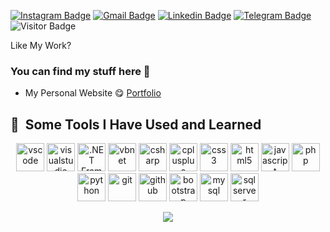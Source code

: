 


[![Instagram Badge](https://img.shields.io/badge/-@h._.a._.m._.d._.i._.e-purple?style=flat-square&logo=instagram&logoColor=white&link=https://instagram.com/h._.a._.m._.d._.i._.e/)](https://instagram.com/h._.a._.m._.d._.i._.e)
[![Gmail Badge](https://img.shields.io/badge/-detherslagos@gmail.com-c14438?style=flat-square&logo=Gmail&logoColor=white&link=mailto:detherslagos@gmail.com)](mailto:detherslagos@gmail.com)
[![Linkedin Badge](https://img.shields.io/badge/-Dether-blue?style=flat-square&logo=Linkedin&logoColor=white&link=https://www.linkedin.com/in/Dether/)](https://www.linkedin.com/in/Dether/)
[![Telegram Badge](https://img.shields.io/badge/-@Hamdie-0088CC?style=flat&logo=Facebook&logoColor=white)](https://www.facebook.com/hamdie/ "Contact on Telegram")
![Visitor Badge](https://komarev.com/ghpvc/?username=Dether0531&color=green)

Like My Work?

### You can find my stuff here :leaves:

- My Personal Website :yum: [Portfolio](https://hamdie-v-xxxi-mmxxiii.github.io/lagos.github.io/)


<!--- just --->
<h2> 🚀 &nbsp;Some Tools I Have Used and Learned</h2>
<p align="center">
    <img src="https://cdn.jsdelivr.net/gh/devicons/devicon/icons/vscode/vscode-original.svg" alt="vscode" width="45" height="45"/>
    <img src="https://cdn.jsdelivr.net/gh/devicons/devicon/icons/visualstudio/visualstudio-plain.svg" alt="visualstudio" width="45" height="45"/>
    <img src="https://cdn.jsdelivr.net/gh/devicons/devicon/icons/dot-net/dot-net-original.svg" alt=".NET Framework" width="45" height="45"/>
    <img src="https://cdn.jsdelivr.net/gh/devicons/devicon/icons/vb/vb-original.svg" alt="vbnet" width="45" height="45"/>
    <img src="https://cdn.jsdelivr.net/gh/devicons/devicon/icons/csharp/csharp-original.svg" alt="csharp" width="45" height="45"/>
    <img src="https://cdn.jsdelivr.net/gh/devicons/devicon/icons/cplusplus/cplusplus-original.svg" alt="cplusplus" width="45" height="45"/>
    <img src="https://cdn.jsdelivr.net/gh/devicons/devicon/icons/css3/css3-original.svg" alt="css3" width="45" height="45"/>
    <img src="https://cdn.jsdelivr.net/gh/devicons/devicon/icons/html5/html5-original.svg" alt="html5" width="45" height="45"/>
    <img src="https://cdn.jsdelivr.net/gh/devicons/devicon/icons/javascript/javascript-original.svg" alt="javascript" width="45" height="45"/>
    <img src="https://cdn.jsdelivr.net/gh/devicons/devicon/icons/php/php-original.svg" alt="php" width="45" height="45"/>
    <img src="https://cdn.jsdelivr.net/gh/devicons/devicon/icons/python/python-original.svg" alt="python" width="45" height="45"/>
    <img src="https://cdn.jsdelivr.net/gh/devicons/devicon/icons/git/git-original.svg" alt="git" width="45" height="45"/>
    <img src="https://cdn.jsdelivr.net/gh/devicons/devicon/icons/github/github-original.svg" alt="github" width="45" height="45"/>
    <img src="https://cdn.jsdelivr.net/gh/devicons/devicon/icons/bootstrap/bootstrap-original.svg" alt="bootstrap" width="45" height="45"/>
    <img src="https://cdn.jsdelivr.net/gh/devicons/devicon/icons/mysql/mysql-original.svg" alt="mysql" width="45" height="45"/>
    <img src="https://cdn.jsdelivr.net/gh/devicons/devicon/icons/microsoftsqlserver/microsoftsqlserver-plain.svg" alt="sqlserver" width="45" height="45"/>
    
</p>

<p align="center" >  
  <a href="https://github.com/hamdie-v-xxxi-mmxxiii/github-readme-stats"> 
      <img  src="https://github-readme-stats.vercel.app/api?username=hamdie-v-xxxi-mmxxiii&&show_icons=true&theme=radical"/>
  </a>
  </p>

</div>

